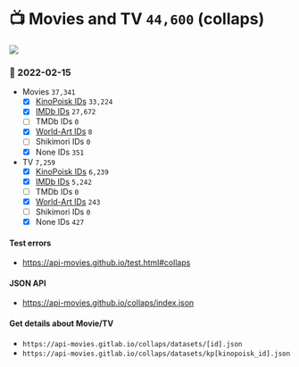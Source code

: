 # :tv: Movies and TV `44,600` (collaps)

<a href="https://API-Movies.github.io"><img src="https://API-Movies.github.io/banner.png?cache"></a>

### :date: 2022-02-15
- Movies `37,341`
  - [x] <a href="https://API-Movies.github.io/collaps/movie_kinopoisk_ids.json">KinoPoisk IDs</a> `33,224`
  - [x] <a href="https://API-Movies.github.io/collaps/movie_imdb_ids.json">IMDb IDs</a> `27,672`
  - [ ] TMDb IDs `0`
  - [x] <a href="https://API-Movies.github.io/collaps/movie_world_art_ids.json">World-Art IDs</a> `8`
  - [ ] Shikimori IDs `0`
  - [x] None IDs `351`
- TV `7,259`
  - [x] <a href="https://API-Movies.github.io/collaps/tv_kinopoisk_ids.json">KinoPoisk IDs</a> `6,239`
  - [x] <a href="https://API-Movies.github.io/collaps/tv_imdb_ids.json">IMDb IDs</a> `5,242`
  - [ ] TMDb IDs `0`
  - [x] <a href="https://API-Movies.github.io/collaps/tv_world_art_ids.json">World-Art IDs</a> `243`
  - [ ] Shikimori IDs `0`
  - [x] None IDs `427`
#### Test errors
- <a href='https://api-movies.github.io/test.html#collaps'>https://api-movies.github.io/test.html#collaps</a>
#### JSON API
- <a href='https://api-movies.github.io/collaps/index.json'>https://api-movies.github.io/collaps/index.json</a>
#### Get details about Movie/TV
- `https://api-movies.gitlab.io/collaps/datasets/[id].json`
- `https://api-movies.gitlab.io/collaps/datasets/kp[kinopoisk_id].json`
